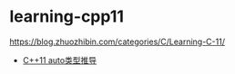 # learning-cpp11

https://blog.zhuozhibin.com/categories/C/Learning-C-11/

- [C++11 auto类型推导](https://github.com/zhuozhibin/learning-cpp11/blob/master/docs/CPP11-auto%E7%B1%BB%E5%9E%8B%E6%8E%A8%E5%AF%BC.md)
